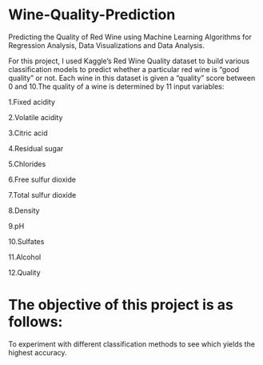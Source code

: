 # Wine-Quality-Prediction

Predicting the Quality of Red Wine using Machine Learning Algorithms for Regression Analysis, Data Visualizations and Data Analysis.

For this project, I used Kaggle’s Red Wine Quality dataset to build various classification models to predict whether a particular red wine is “good quality” or not. Each wine in this dataset is given a “quality” score between 0 and 10.The quality of a wine is determined by 11 input variables:

1.Fixed acidity

2.Volatile acidity

3.Citric acid

4.Residual sugar

5.Chlorides

6.Free sulfur dioxide

7.Total sulfur dioxide

8.Density

9.pH

10.Sulfates

11.Alcohol

12.Quality

# The objective of this project is as follows:

To experiment with different classification methods to see which yields the highest accuracy.
